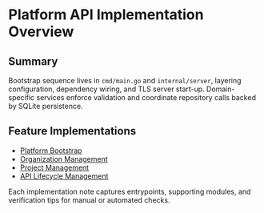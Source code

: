 # Platform API Implementation Overview

## Summary

Bootstrap sequence lives in `cmd/main.go` and `internal/server`, layering configuration, dependency wiring, and TLS server start-up. Domain-specific services enforce validation and coordinate repository calls backed by SQLite persistence.

## Feature Implementations

- [Platform Bootstrap](impls/platform-bootstrap.md)
- [Organization Management](impls/organization-management.md)
- [Project Management](impls/project-workspace-management.md)
- [API Lifecycle Management](impls/api-lifecycle-management.md)

Each implementation note captures entrypoints, supporting modules, and verification tips for manual or automated checks.
